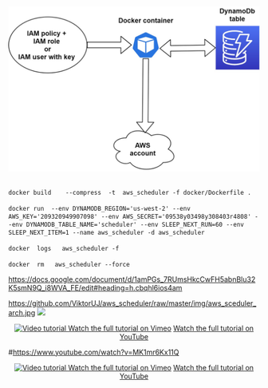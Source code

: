 
<img src="https://github.com/ViktorUJ/aws_scheduler/raw/master/img/aws_sceduler_arch.jpg" width="1440">


````

docker build    --compress  -t  aws_scheduler -f docker/Dockerfile .

docker run  --env DYNAMODB_REGION='us-west-2' --env AWS_KEY='209320949907098' --env AWS_SECRET='09538y03498y308403r4808' --env DYNAMODB_TABLE_NAME='scheduler' --env SLEEP_NEXT_RUN=60 --env SLEEP_NEXT_ITEM=1 --name aws_scheduler -d aws_scheduler

docker  logs   aws_scheduler -f

docker  rm   aws_scheduler --force

`````
https://docs.google.com/document/d/1amPGs_7RUmsHkcCwFH5abnBlu32K5smN9Q_i8WVA_FE/edit#heading=h.cbqhl6ios4am



https://github.com/ViktorUJ/aws_scheduler/raw/master/img/aws_sceduler_arch.jpg
<img src="https://github.com/kubernetes/kubernetes/raw/master/logo/logo.png" width="100">


<p align="center" >
  <a href="https://youtu.be/kIR4SVRSa9U" target="_blank">
    <img src="https://raw.githubusercontent.com/microblink/docker/83c07acda6f15765b47e8f90f8335cac52105713/api/tutorial_aws.gif" alt="Video tutorial" />
  </a>
  <a href="https://vimeo.com/242042478" target="_blank">Watch the full tutorial on Vimeo</a>
  <a href="https://youtu.be/uSMc5ELC6f8" target="_blank">Watch the full tutorial on YouTube</a>
</p>


#https://www.youtube.com/watch?v=MK1mr6Kx11Q


<p align="center" >
  <a href="https://www.youtube.com/watch?v=MK1mr6Kx11Q" target="_blank">
    <img src="https://raw.githubusercontent.com/microblink/docker/83c07acda6f15765b47e8f90f8335cac52105713/api/tutorial_aws.gif" alt="Video tutorial" />
  </a>
  <a href="https://vimeo.com/242042478" target="_blank">Watch the full tutorial on Vimeo</a>
  <a href="https://youtu.be/uSMc5ELC6f8" target="_blank">Watch the full tutorial on YouTube</a>
</p>


